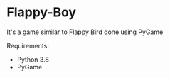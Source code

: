# Flappy-Boy
It's a game similar to Flappy Bird done using PyGame

Requirements:
- Python 3.8
- PyGame
